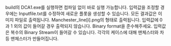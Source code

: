 build의 DCA1.exe를 실행하면 컴파일 없이 바로 실행 가능합니다.
입력값을 조정할 경우에는 Inputfile.txt를 수정하여 새로운 플롯을 생성할 수 있습니다.
모든 결과값은 이미지 파일로 출력됩니다. Manchester_line[i].png의 형태로 출력됩니다.
입력값에 0과 1 외의 값이 들어갈 경우 출력되지 않습니다. Binary format을 준수해주세요.
입력값은 복수의 Binary Stream이 들어갈 수 있습니다. 각각의 케이스에 대해 맨체스터와 차등 맨체스터가 만들어집니다.